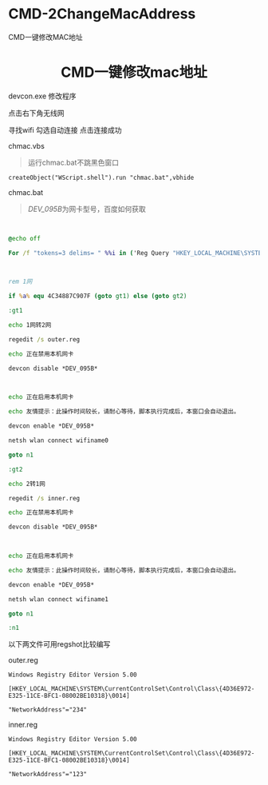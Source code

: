 # CMD-2ChangeMacAddress
CMD一键修改MAC地址

<center><b><h1>CMD一键修改mac地址</h1></b> </center>



devcon.exe 修改程序



点击右下角无线网

寻找wifi 勾选自动连接 点击连接成功



chmac.vbs

> 运行chmac.bat不跳黑色窗口

```
createObject("WScript.shell").run "chmac.bat",vbhide
```

 

chmac.bat

> *DEV_095B*为网卡型号，百度如何获取

```bat
 

@echo off

For /f "tokens=3 delims= " %%i in ('Reg Query "HKEY_LOCAL_MACHINE\SYSTEM\CurrentControlSet\Control\Class\{4D36E972-E325-11CE-BFC1-08002BE10318}\0014" /v "NetworkAddress" ') do Set a=%%i

 

rem 1网

if %a% equ 4C34887C907F (goto gt1) else (goto gt2)

:gt1

echo 1网转2网

regedit /s outer.reg

echo 正在禁用本机网卡 

devcon disable *DEV_095B* 

 

echo 正在启用本机网卡 

echo 友情提示：此操作时间较长，请耐心等待，脚本执行完成后，本窗口会自动退出。

devcon enable *DEV_095B*

netsh wlan connect wifiname0

goto n1

:gt2

echo 2转1网

regedit /s inner.reg

echo 正在禁用本机网卡 

devcon disable *DEV_095B* 

 

echo 正在启用本机网卡 

echo 友情提示：此操作时间较长，请耐心等待，脚本执行完成后，本窗口会自动退出。

devcon enable *DEV_095B*

netsh wlan connect wifiname1

goto n1

:n1 
```

 



以下两文件可用regshot比较编写

outer.reg

```
Windows Registry Editor Version 5.00

[HKEY_LOCAL_MACHINE\SYSTEM\CurrentControlSet\Control\Class\{4D36E972-E325-11CE-BFC1-08002BE10318}\0014]

"NetworkAddress"="234"
```

 

inner.reg

```
Windows Registry Editor Version 5.00

[HKEY_LOCAL_MACHINE\SYSTEM\CurrentControlSet\Control\Class\{4D36E972-E325-11CE-BFC1-08002BE10318}\0014]

"NetworkAddress"="123"
```

 

 

 
